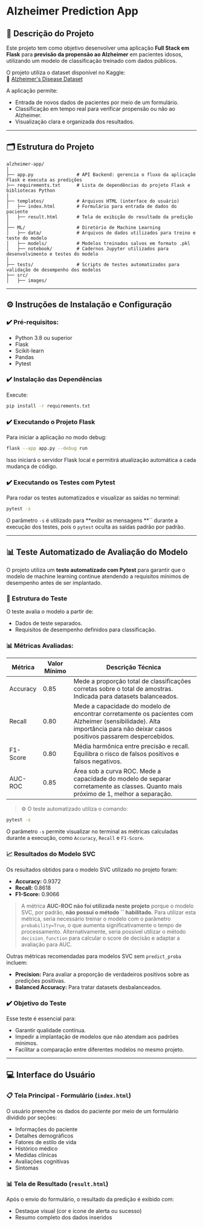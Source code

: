 # Alzheimer Prediction App

## 📖 Descrição do Projeto

Este projeto tem como objetivo desenvolver uma aplicação **Full Stack em Flask** para **previsão da propensão ao Alzheimer** em pacientes idosos, utilizando um modelo de classificação treinado com dados públicos.

O projeto utiliza o dataset disponível no Kaggle:\
🔗 [Alzheimer's Disease Dataset](https://www.kaggle.com/datasets/rabieelkharoua/alzheimers-disease-dataset)

A aplicação permite:

- Entrada de novos dados de pacientes por meio de um formulário.
- Classificação em tempo real para verificar propensão ou não ao Alzheimer.
- Visualização clara e organizada dos resultados.

---

## 🗂️ Estrutura do Projeto

```text
alzheimer-app/
│
├── app.py                # API Backend: gerencia o fluxo da aplicação Flask e executa as predições
├── requirements.txt      # Lista de dependências do projeto Flask e bibliotecas Python
│
├── templates/            # Arquivos HTML (interface do usuário)
│   ├── index.html        # Formulário para entrada de dados do paciente
│   ├── result.html       # Tela de exibição do resultado da predição
│
├── ML/                   # Diretório de Machine Learning
│   ├── data/             # Arquivos de dados utilizados para treino e teste do modelo
│   ├── models/           # Modelos treinados salvos em formato .pkl
│   ├── notebook/         # Cadernos Jupyter utilizados para desenvolvimento e testes do modelo
│
├── tests/                # Scripts de testes automatizados para validação de desempenho dos modelos
├── src/
│   ├── images/           
```

---

## ⚙️ Instruções de Instalação e Configuração

### ✔️ Pré-requisitos:

- Python 3.8 ou superior
- Flask
- Scikit-learn
- Pandas
- Pytest

### ✔️ Instalação das Dependências

Execute:

```bash
pip install -r requirements.txt
```

### ✔️ Executando o Projeto Flask

Para iniciar a aplicação no modo debug:

```bash
flask --app app.py --debug run
```

Isso iniciará o servidor Flask local e permitirá atualização automática a cada mudança de código.

### ✔️ Executando os Testes com Pytest

Para rodar os testes automatizados e visualizar as saídas no terminal:

```bash
pytest -s
```

O parâmetro `-s` é utilizado para \*\*exibir as mensagens \*\*\`\` durante a execução dos testes, pois o `pytest` oculta as saídas padrão por padrão.

---

## 📊 Teste Automatizado de Avaliação do Modelo

O projeto utiliza um **teste automatizado com Pytest** para garantir que o modelo de machine learning continue atendendo a requisitos mínimos de desempenho antes de ser implantado.

### 📂 Estrutura do Teste

O teste avalia o modelo a partir de:

- Dados de teste separados.
- Requisitos de desempenho definidos para classificação.

### 📊 Métricas Avaliadas:

| Métrica  | Valor Mínimo | Descrição Técnica                                                                                                                                                          |
| -------- | ------------ | -------------------------------------------------------------------------------------------------------------------------------------------------------------------------- |
| Accuracy | 0.85         | Mede a proporção total de classificações corretas sobre o total de amostras. Indicada para datasets balanceados.                                                           |
| Recall   | 0.80         | Mede a capacidade do modelo de encontrar corretamente os pacientes com Alzheimer (sensibilidade). Alta importância para não deixar casos positivos passarem despercebidos. |
| F1-Score | 0.80         | Média harmônica entre precisão e recall. Equilibra o risco de falsos positivos e falsos negativos.                                                                         |
| AUC-ROC  | 0.85         | Área sob a curva ROC. Mede a capacidade do modelo de separar corretamente as classes. Quanto mais próximo de 1, melhor a separação.                                        |

> ⚙️ O teste automatizado utiliza o comando:

```bash
pytest -s
```

O parâmetro `-s` permite visualizar no terminal as métricas calculadas durante a execução, como `Accuracy`, `Recall` e `F1-Score`.

### 📈 Resultados do Modelo SVC

Os resultados obtidos para o modelo SVC utilizado no projeto foram:

- **Accuracy:** 0.9372
- **Recall:** 0.8618
- **F1-Score:** 0.9066

> A métrica **AUC-ROC não foi utilizada neste projeto** porque o modelo SVC, por padrão, **não possui o método **``** habilitado.** Para utilizar esta métrica, seria necessário treinar o modelo com o parâmetro `probability=True`, o que aumenta significativamente o tempo de processamento. Alternativamente, seria possível utilizar o método `decision_function` para calcular o score de decisão e adaptar a avaliação para AUC.

Outras métricas recomendadas para modelos SVC sem `predict_proba` incluem:

- **Precision:** Para avaliar a proporção de verdadeiros positivos sobre as predições positivas.
- **Balanced Accuracy:** Para tratar datasets desbalanceados.

### ✔️ Objetivo do Teste

Esse teste é essencial para:

- Garantir qualidade contínua.
- Impedir a implantação de modelos que não atendam aos padrões mínimos.
- Facilitar a comparação entre diferentes modelos no mesmo projeto.

---

## 💻 Interface do Usuário

### 📋 Tela Principal - Formulário (`index.html`)

O usuário preenche os dados do paciente por meio de um formulário dividido por seções:

- Informações do paciente
- Detalhes demográficos
- Fatores de estilo de vida
- Histórico médico
- Medidas clínicas
- Avaliações cognitivas
- Sintomas

### 📊 Tela de Resultado (`result.html`)

Após o envio do formulário, o resultado da predição é exibido com:

- Destaque visual (cor e ícone de alerta ou sucesso)
- Resumo completo dos dados inseridos
